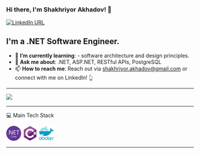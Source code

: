 ### Hi there, I'm Shakhriyor Akhadov! 👋 

[![LinkedIn URL](https://img.shields.io/badge/LinkedIn-Connect-blue?logo=linkedin&style=for-the-badge)](https://shorturl.at/eDFMS)

## **I'm a .NET Software Engineer.**

- 🎯 **I’m currently learning**: - software architecture and design principles.
- 💬 **Ask me about**: .NET, ASP.NET, RESTful APIs, PostgreSQL
- 📫 **How to reach me**: Reach out via shakhriyor.akhadov@gmail.com or connect with me on LinkedIn! 👆

<hr/>

<a href="https://github.com/akhadov">
  <img src="https://github-readme-stats.vercel.app/api?username=akhadov&count_private=true&show_icons=true&hide=stars" />
</a>

---
💻 Main Tech Stack

<img src="https://github.com/devicons/devicon/blob/master/icons/dotnetcore/dotnetcore-original.svg" alt="dotnet logo" width="40" height="40" /> <img src="https://github.com/devicons/devicon/blob/master/icons/csharp/csharp-original.svg" alt="csharp logo" width="40" height="40" /> <img src="https://github.com/devicons/devicon/blob/master/icons/docker/docker-plain-wordmark.svg" alt="csharp logo" width="40" height="40" />

---

